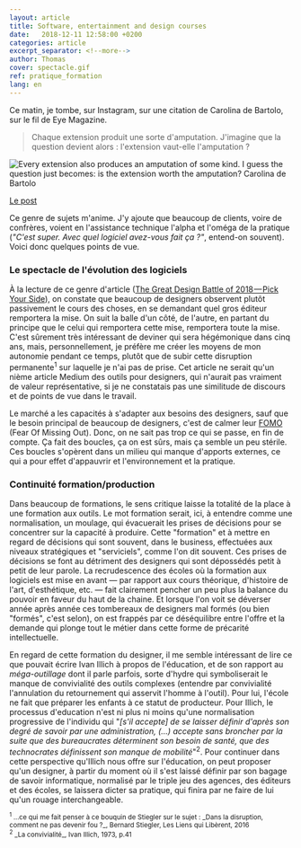 ```yaml
---
layout: article
title: Software, entertainment and design courses
date:   2018-12-11 12:58:00 +0200
categories: article
excerpt_separator: <!--more-->
author: Thomas
cover: spectacle.gif
ref: pratique_formation
lang: en
---
```

Ce matin, je tombe, sur Instagram, sur une citation de Carolina de Bartolo, sur le fil de Eye Magazine. 
> Chaque extension produit une sorte d'amputation. J'imagine que la question devient alors : l'extension vaut-elle l'amputation ?<!--more-->

![Every extension also produces an amputation of some kind. I guess the question just becomes: is the extension worth the amputation? Carolina de Bartolo](/assets/images/blog/45827030_345895609529964_7878153873529316170_n.webp "Every extension also produces an amputation of some kind. I guess the question just becomes: is the extension worth the amputation? Carolina de Bartolo")

[Le post](https://www.instagram.com/p/BrOgphzlfcp/)

Ce genre de sujets m'anime. J'y ajoute que beaucoup de clients, voire de confrères, voient en l'assistance technique l'alpha et l'oméga de la pratique (*"C'est super. Avec quel logiciel avez-vous fait ça ?"*, entend-on souvent). Voici donc quelques points de vue.

### Le spectacle de l'évolution des logiciels ###

À la lecture de ce genre d'article ([The Great Design Battle of 2018 — Pick Your Side](https://medium.com/sketch-app-sources/design-tool-choices-2018-a3e6a8ce87c6)), on constate que beaucoup de designers observent plutôt passivement le cours des choses, en se demandant quel gros éditeur remportera la mise. On suit la balle d'un côté, de l'autre, en partant du principe que le celui qui remportera cette mise, remportera toute la mise. C'est sûrement très intéressant de deviner qui sera hégémonique dans cinq ans, mais, personnellement, je préfère me créer les moyens de mon autonomie pendant ce temps, plutôt que de subir cette disruption permanente<sup>1</sup> sur laquelle je n'ai pas de prise. Cet article ne serait qu'un nième article Medium des outils pour designers, qui n'aurait pas vraiment de valeur représentative, si je ne constatais pas une similitude de discours et de points de vue dans le travail.

Le marché a les capacités à s'adapter aux besoins des designers, sauf que le besoin principal de beaucoup de designers, c'est de calmer leur [FOMO](https://fr.wikipedia.org/wiki/Fear_of_missing_out) (Fear Of Missing Out). Donc, on ne sait pas trop ce qui se passe, en fin de compte. Ça fait des boucles, ça on est sûrs, mais ça semble un peu stérile. Ces boucles s'opèrent dans un milieu qui manque d'apports externes, ce qui a pour effet d'appauvrir et l'environnement et la pratique.

### Continuité formation/production ###

Dans beaucoup de formations, le sens critique laisse la totalité de la place à une formation aux outils. Le mot formation serait, ici, à entendre comme une normalisation, un moulage, qui évacuerait les prises de décisions pour se concentrer sur la capacité à produire. Cette "formation" et à mettre en regard de décisions qui sont souvent, dans le business, effectuées aux niveaux stratégiques et "serviciels", comme l'on dit souvent. Ces prises de décisions se font au détriment des designers qui sont dépossédés petit à petit de leur parole. La recrudescence des écoles où la formation aux logiciels est mise en avant — par rapport aux cours théorique, d'histoire de l'art, d'esthétique, etc. — fait clairement pencher un peu plus la balance du pouvoir en faveur du haut de la chaine. Et lorsque l'on voit se déverser année après année ces tombereaux de designers mal formés (ou bien "formés", c'est selon), on est frappés par ce déséquilibre entre l'offre et la demande qui plonge tout le métier dans cette forme de précarité intellectuelle.

En regard de cette formation du designer, il me semble intéressant de lire ce que pouvait écrire Ivan Illich à propos de l'éducation, et de son rapport au _méga-outillage_ dont il parle parfois, sorte d'hydre qui symboliserait le manque de convivialité des outils complexes (entendre par convivialité l'annulation du retournement qui asservit l'homme à l'outil). Pour lui, l'école ne fait que préparer les enfants à ce statut de producteur. Pour Illich, le processus d'education n'est ni plus ni moins qu'une normalisation progressive de l'individu qui "_[s'il accepte] de se laisser définir d'après son degré de savoir par une administration, (…) accepte sans broncher par la suite que des bureaucrates déterminent son besoin de santé, que des technocrates définissent son manque de mobilité_"<sup>2</sup>. Pour continuer dans cette perspective qu'Illich nous offre sur l'éducation, on peut proposer qu'un designer, à partir du moment où il s'est laissé définir par son bagage de savoir informatique, normalisé par le triple jeu des agences, des éditeurs et des écoles, se laissera dicter sa pratique, qui finira par ne faire de lui qu'un rouage interchangeable.

<small>
<sup>1</sup> …ce qui me fait penser à ce bouquin de Stiegler sur le sujet : _Dans la disruption, comment ne pas devenir fou ?_, Bernard Stiegler, Les Liens qui Libèrent, 2016<br/>
<sup>2</sup> _La convivialité_, Ivan Illich, 1973, p.41
</small>
